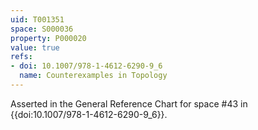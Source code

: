 ```yaml
---
uid: T001351
space: S000036
property: P000020
value: true
refs:
- doi: 10.1007/978-1-4612-6290-9_6
  name: Counterexamples in Topology
---
```


Asserted in the General Reference Chart for space #43 in
{{doi:10.1007/978-1-4612-6290-9_6}}.

